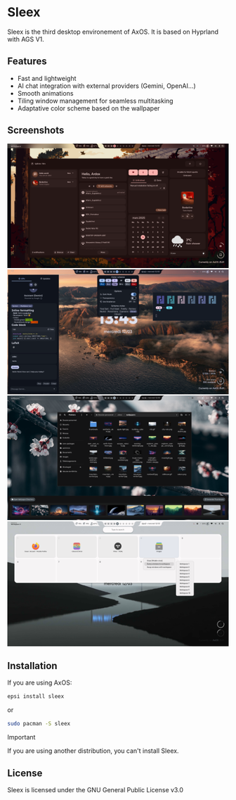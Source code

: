 # Sleex

Sleex is the third desktop environement of AxOS. It is based on Hyprland with AGS V1.

## Features
- Fast and lightweight
- AI chat integration with external providers (Gemini, OpenAI...)
- Smooth animations
- Tiling window management for seamless multitasking
- Adaptative color scheme based on the wallpaper

## Screenshots

![Screenshot 1](screenshots/sleex1.png)
![Screenshot 2](screenshots/sleex2.png)
![Screenshot 3](screenshots/sleex3.png)
![Screenshot 4](screenshots/sleex4.png)

## Installation

If you are using AxOS:

```bash
epsi install sleex
```
or 
```bash
sudo pacman -S sleex
```

> [!IMPORTANT]
> If you are using another distribution, you can't install Sleex.

## License
Sleex is licensed under the GNU General Public License v3.0
